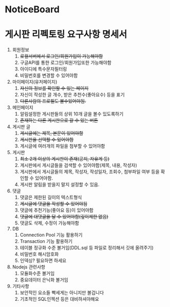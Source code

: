 # NoticeBoard
# 게시판 리펙토링 요구사항 명세서

1. 회원정보
    1. ~~로컬서버에서 로그인/회원가입이 가능해야함~~
    2. 구글API를 통한 로그인/회원가입또한 가능해야함
    3. 아이디에 특수문자필터링
    4. 비밀번호를 변경할 수 있어야함
2. 마이페이지(유저페이지)
    1. ~~자신의 정보를 확인할 수 있는 페이지~~
    2. 자신이 작성한 글 개수, 받은 추천수(좋아요수) 등을 표기
    3. ~~다른사람의 프로필도 볼수있어야됨.~~
3. 메인페이지
    1. 알림설정한 게시판들의 상위 10개 글을 볼수 있도록하기
    2. ~~존재하는 다른 게시판으로 갈 수 있는 버튼~~
4. 게시판 글
    1. ~~게시글에는 제목, 본문이 있어야함~~
    2. ~~게시판을 선택할 수 있어야함~~
    3. 게시글에 여러개의 파일을 첨부할 수 있어야함
5. 게시판
    1. ~~최소 2개 이상의 게시판이 존재(공지, 자유게 등)~~
    2. 게시판에서 게시글들을 검색할 수 있어야함(제목, 내용, 작성자)
    3. 게시판에서 게시글들의 제목, 작성자, 작성일자, 조회수, 첨부파일 여부 등을 확인할 수 있어야함.
    4. 게시판 알림을 받을지 말지 설정할 수 있음.
6. 댓글
    1. 댓글은 제한된 길이의 텍스트형식
    2. ~~게시글에 댓글을 작성할 수 있어야됨~~
    3. 댓글에 추천기능(좋아요 등)이 있어야함
    4. ~~댓글에 대댓글을 달 수 있어야함(깊이제한 없음)~~
    5. 댓글도 삭제, 수정이 가능해야함
7. DB
    1. Connection Pool 기능 활용하기
    2. Transaction 기능 활용하기
    3. 테이블 정규화 수준 볼거임(DDL.sql 등 파일로 정리해서 깃에 올려주기)
    4. 비밀번호 해시암호화
    5. 인덱싱? 필요하면 하세요
8. Nodejs 관련사항
    1. 모듈화수준 볼거임
    2. 중요데이터 은닉화 볼거임
9. 기타사항
    1. 보안적인 요소들 빡세게는 아니지만 볼겁니다
    2. 기초적인 SQL인젝션 등은 대비하셔야해요
